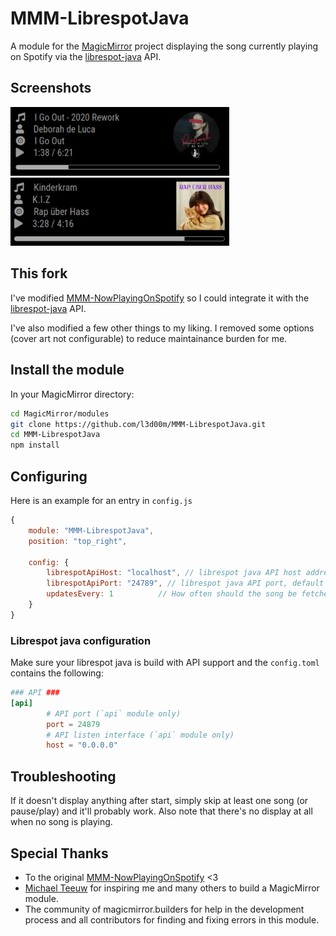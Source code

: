 # MMM-LibrespotJava

A module for the [MagicMirror](https://github.com/MichMich/MagicMirror) project displaying the song currently playing on Spotify via the [librespot-java](https://github.com/librespot-org/librespot-java) API.

## Screenshots

<img src=".github/example1.png" alt="drawing" width="350px"/>
<img src=".github/example2.png" alt="drawing" width="350px"/>

## This fork

I've modified [MMM-NowPlayingOnSpotify](https://github.com/raywo/MMM-NowPlayingOnSpotify) so I could integrate it with the [librespot-java](https://github.com/librespot-org/librespot-java) API.

I've also modified a few other things to my liking. I removed some options (cover art not configurable) to reduce maintainance burden for me.

## Install the module

In your MagicMirror directory:

```bash
cd MagicMirror/modules
git clone https://github.com/l3d00m/MMM-LibrespotJava.git
cd MMM-LibrespotJava
npm install
```

## Configuring

Here is an example for an entry in `config.js`

```javascript
{
    module: "MMM-LibrespotJava",
    position: "top_right",

    config: {
        librespotApiHost: "localhost", // librespot java API host address (ip)
        librespotApiPort: "24789", // librespot java API port, default is 24789
        updatesEvery: 1          // How often should the song be fetched from librespot API in s?
    }
}
```

### Librespot java configuration

Make sure your librespot java is build with API support and the `config.toml` contains the following:

```toml
### API ###
[api]
        # API port (`api` module only)
        port = 24879
        # API listen interface (`api` module only)
        host = "0.0.0.0"
```

## Troubleshooting

If it doesn't display anything after start, simply skip at least one song (or pause/play) and it'll probably work. Also note that there's no display at all when no song is playing.

## Special Thanks

- To the original [MMM-NowPlayingOnSpotify](https://github.com/raywo/MMM-NowPlayingOnSpotify) <3
- [Michael Teeuw](https://github.com/MichMich) for inspiring me and many others to build a MagicMirror module.
- The community of magicmirror.builders for help in the development process and all contributors for finding and fixing errors in this module.

